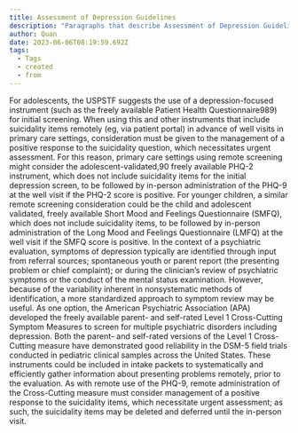 ```yaml
---
title: Assessment of Depression Guidelines
description: "Paragraphs that describe Assessment of Depression Guidelines "
author: Quan
date: 2023-06-06T08:19:59.692Z
tags:
  - Tags
  - created
  - from
---
```

For adolescents, the USPSTF suggests the use of a depression-focused instrument (such as the freely available Patient Health Questionnaire989) for initial screening. When using this and other instruments that include suicidality items remotely (eg, via patient portal) in advance of well visits in primary care settings, consideration must be given to the management of a positive response to the suicidality question, which necessitates urgent assessment. For this reason, primary care settings using remote screening might consider the adolescent-validated,90 freely available PHQ-2 instrument, which does not include suicidality items for the initial depression screen, to be followed by in-person administration of the PHQ-9 at the well visit if the PHQ-2 score is positive. For younger children, a similar remote screening consideration could be the child and adolescent validated, freely available Short Mood and Feelings Questionnaire (SMFQ), which does not include suicidality items, to be followed by in-person administration of the Long Mood and Feelings Questionnaire (LMFQ) at the well visit if the SMFQ score is positive. In the context of a psychiatric evaluation, symptoms of depression typically are identified through input from referral sources; spontaneous youth or parent report (the presenting problem or chief complaint); or during the clinician’s review of psychiatric symptoms or the conduct of the mental status examination. However, because of the variability inherent in nonsystematic methods of identification, a more standardized approach to symptom review may be useful. As one option, the American Psychiatric Association (APA) developed the freely available parent- and self-rated Level 1 Cross-Cutting Symptom Measures to screen for multiple psychiatric disorders including depression. Both the parent- and self-rated versions of the Level 1 Cross-Cutting measure have demonstrated good reliability in the DSM-5 field trials conducted in pediatric clinical samples across the United States. These instruments could be included in intake packets to systematically and efficiently gather information about presenting problems remotely, prior to the evaluation. As with remote use of the PHQ-9, remote administration of the Cross-Cutting measure must consider management of a positive response to the suicidality items, which necessitate urgent assessment; as such, the suicidality items may be deleted and deferred until the in-person visit.